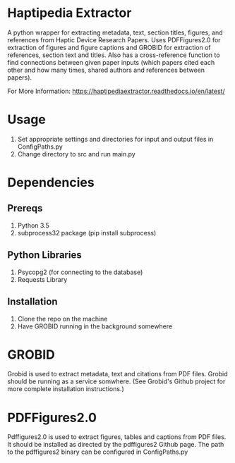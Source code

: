 # Haptipedia Extractor
A python wrapper for extracting metadata, text, section titles, figures, and references from Haptic Device Research Papers.
Uses PDFFigures2.0 for extraction of figures and figure captions and GROBID for extraction of references, section text and titles.
Also has a cross-reference function to find connections between given paper inputs (which papers cited each other and how many times, shared authors and references between papers).

For More Information:
https://haptipediaextractor.readthedocs.io/en/latest/

# Usage 
1. Set appropriate settings and directories for input and output files in ConfigPaths.py
2. Change directory to src and run main.py

# Dependencies 

## Prereqs
1. Python 3.5
2. subprocess32 package (pip install subprocess)

## Python Libraries
1. Psycopg2 (for connecting to the database)
2. Requests Library

## Installation
1. Clone the repo on the machine
2. Have GROBID running in the background somewhere

# GROBID
Grobid is used to extract metadata, text and citations from PDF files. Grobid should be running as a service somwhere. (See Grobid's Github project for more complete installation instructions.)

# PDFFigures2.0
Pdffigures2.0 is used to extract figures, tables and captions from PDF files. It should be installed as directed by the pdffigures2 Github page. The path to the pdffigures2 binary can be configured in ConfigPaths.py

